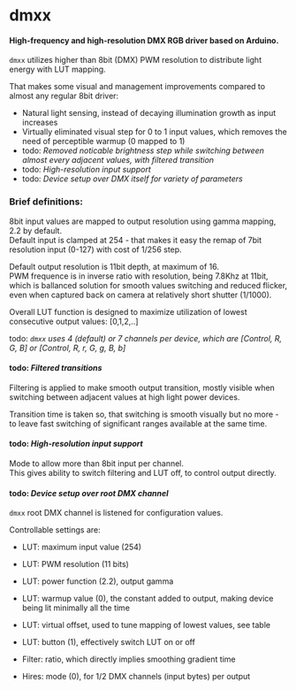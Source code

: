 # dmxx

#### High-frequency and high-resolution DMX RGB driver based on Arduino.

`dmxx` utilizes higher than 8bit (DMX) PWM resolution to distribute light energy with LUT mapping.

That makes some visual and management improvements compared to almost any regular 8bit driver:

* Natural light sensing, instead of decaying illumination growth as input increases
* Virtually eliminated visual step for 0 to 1 input values, which removes the need of perceptible warmup (0 mapped to 1)
* todo: *Removed noticable brightness step while switching between almost every adjacent values, with filtered transition*
* todo: *High-resolution input support*
* todo: *Device setup over DMX itself for variety of parameters*


### Brief definitions:

8bit input values are mapped to output resolution using gamma mapping, 2.2 by default.  
Default input is clamped at 254 - that makes it easy the remap of 7bit resolution input (0-127)
with cost of 1/256 step.

Default output resolution is 11bit depth, at maximum of 16.  
PWM frequence is in inverse ratio with resolution, being 7.8Khz at 11bit,
which is ballanced solution for smooth values switching and reduced flicker,
even when captured back on camera at relatively short shutter (1/1000).

Overall LUT function is designed to maximize utilization of lowest consecutive output values: [0,1,2,..]


todo: *`dmxx` uses 4 (default) or 7 channels per device, which are [Control, R, G, B] or [Control, R, r, G, g, B, b]*



#### todo: *Filtered transitions*

Filtering is applied to make smooth output transition, mostly visible when switching
between adjacent values at high light power devices.

Transition time is taken so, that switching is smooth visually but no more - 
to leave fast switching of significant ranges available at the same time.



#### todo: *High-resolution input support*

Mode to allow more than 8bit input per channel.  
This gives ability to switch filtering and LUT off, to control output directly.



#### todo: *Device setup over root DMX channel*

`dmxx` root DMX channel is listened for configuration values.

Controllable settings are:

* LUT: maximum input value (254)
* LUT: PWM resolution (11 bits)
* LUT: power function (2.2), output gamma
* LUT: warmup value (0), the constant added to output, making device being lit minimally all the time
* LUT: virtual offset, used to tune mapping of lowest values, see table
* LUT: button (1), effectively switch LUT on or off

* Filter: ratio, which directly implies smoothing gradient time

* Hires: mode (0), for 1/2 DMX channels (input bytes) per output

